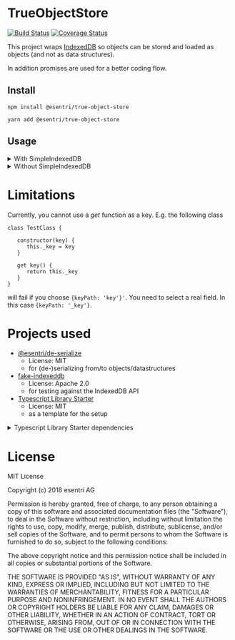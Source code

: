 # TrueObjectStore

[![Build Status](https://travis-ci.org/esentri/js-true-object-store.svg?branch=master)](https://travis-ci.org/esentri/js-true-object-store)
[![Coverage Status](https://coveralls.io/repos/github/esentri/js-true-object-store/badge.svg?branch=master)](https://coveralls.io/github/esentri/js-true-object-store?branch=master)

This project wraps [IndexedDB](https://developer.mozilla.org/en-US/docs/Web/API/IndexedDB_API) so objects can be stored and loaded as
objects (and not as data structures).

In addition promises are used for a better coding flow.

## Install

`npm install @esentri/true-object-store`

`yarn add @esentri/true-object-store`

## Usage

<details>
   <summary>
      With SimpleIndexedDB
   </summary>
<p>

```
class TestClass {
    constructor(key) {
       this.key = key
    }
    
    printKey() {
       console.log('my key: ', key)
    }
}

let trueObjectStore = new TrueObjectStoreBuilder().
         .name('myObjectStoreName')
         .parameters({keyPath: 'key'})
         .deserializer(Deserializer.simple(TestClass))
         .build()
let simpleIndexedDB = new SimpleIndexedDBBuilder()
         .name('testDB1')
         .dbVersion(1)
         .objectStores([trueObjectStore])
         .build()

simpleIndexedDB.open().then(() => {
   trueObjectStore.save(new TestClass('test')).then(() => {
      trueObjectStore.load('test').then(loadedObject => {
         loadedObject.printKey()
      })
   })
})
```

</p>
</details>

<details>
   <summary>
      Without SimpleIndexedDB
   </summary>
<p>

```
let trueObjectStore = new TrueObjectStoreBuilder().
         .name('myObjectStoreName')
         .parameters({keyPath: 'key'})
         .database(myDatabase)
         .deserializer(Deserializer.simple(TestClass))
         .build()
         
// if the store is new you need to call <onUpgradeNeeded>
// NOTE: the database needs to be open for this call
trueObjectStore.onUpgradeNeeded()

trueObjectStore.save(new TestClass('test')).then(() => {
   trueObjectStore.load('test').then(loadedObject => {
      loadedObject.printKey()
   })
})
```

</p>
</details>

# Limitations

Currently, you cannot use a _get_ function as a key. E.g. the following class
```
class TestClass {

   constructor(key) {
      this._key = key
   }

   get key() {
      return this._key
   }
}
```
will fail if you choose `{keyPath: 'key'}'`. You need to select a real field. In this case
`{keyPath: '_key'}`.



# Projects used

* [@esentri/de-serialize](https://github.com/esentri/js-de-serializer)
  * License: MIT
  * for (de-)serializing from/to objects/datastructures
* [fake-indexeddb](https://github.com/dumbmatter/fakeIndexedDB)
  * License: Apache 2.0
  * for testing against the IndexedDB API
* [Typescript Library Starter](https://github.com/alexjoverm/typescript-library-starter)
  * License: MIT
  * as a template for the setup

<details>
   <summary>Typescript Library Starter dependencies</summary>

  * [JEST](https://facebook.github.io/jest/)
    * License: MIT
  * [Colors](https://github.com/Marak/colors.js)
    * License: MIT
  * [Commitizen](https://github.com/commitizen/cz-cli)
    * License: MIT
  * [Definitley Typed](https://github.com/DefinitelyTyped/DefinitelyTyped)
    * License: MIT
  * [Coveralls](https://github.com/nickmerwin/node-coveralls)
    * License: BSD-2-Clause
  * [Cross-env](https://github.com/kentcdodds/cross-env)
    * License: MIT
  * [cz-conventional-changelog](https://github.com/commitizen/cz-conventional-changelog)
    * License: MIT
  * [Husky](https://github.com/typicode/husky)
    * License: MIT
  * [lint-staged](https://github.com/okonet/lint-staged)
    * License: MIT
  * [lodash.camelcase](https://github.com/lodash/lodash)
    * License: MIT
  * [Prompt](https://github.com/flatiron/prompt)
    * License: MIT
  * [replace-in-file](https://github.com/adamreisnz/replace-in-file)
    * License: MIT
  * [rimraf](https://github.com/isaacs/rimraf)
    * License: ISC
  * [rollup](https://github.com/rollup/rollup)
    * License: MIT
  * [semantic-release](https://github.com/semantic-release/semantic-release)
    * License: MIT
  * [tslint](https://github.com/palantir/tslint)
    * License: Apache-2.0
  * [typedoc](http://typedoc.org/)
    * License: Apache-2.0
  * [typescript](http://typescriptlang.org/)
    * License: Apache-2.0 
  * [validate-commit-msg](https://github.com/conventional-changelog/validate-commit-msg)
    * License: MIT
</details>


# License

MIT License

Copyright (c) 2018 esentri AG

Permission is hereby granted, free of charge, to any person obtaining a copy
of this software and associated documentation files (the "Software"), to deal
in the Software without restriction, including without limitation the rights
to use, copy, modify, merge, publish, distribute, sublicense, and/or sell
copies of the Software, and to permit persons to whom the Software is
furnished to do so, subject to the following conditions:

The above copyright notice and this permission notice shall be included in all
copies or substantial portions of the Software.

THE SOFTWARE IS PROVIDED "AS IS", WITHOUT WARRANTY OF ANY KIND, EXPRESS OR
IMPLIED, INCLUDING BUT NOT LIMITED TO THE WARRANTIES OF MERCHANTABILITY,
FITNESS FOR A PARTICULAR PURPOSE AND NONINFRINGEMENT. IN NO EVENT SHALL THE
AUTHORS OR COPYRIGHT HOLDERS BE LIABLE FOR ANY CLAIM, DAMAGES OR OTHER
LIABILITY, WHETHER IN AN ACTION OF CONTRACT, TORT OR OTHERWISE, ARISING FROM,
OUT OF OR IN CONNECTION WITH THE SOFTWARE OR THE USE OR OTHER DEALINGS IN THE
SOFTWARE.
